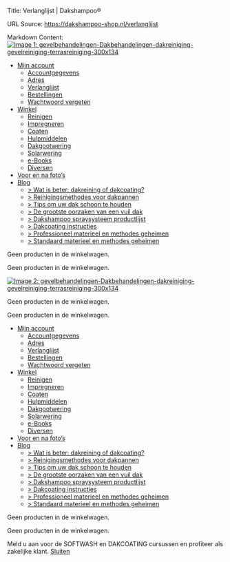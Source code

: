 Title: Verlanglijst | Dakshampoo®

URL Source: https://dakshampoo-shop.nl/verlanglijst

Markdown Content:
[![Image 1: gevelbehandelingen-Dakbehandelingen-dakreiniging-gevelreiniging-terrasreiniging-300x134](https://www.dakshampoo-shop.nl/wp-content/uploads/2023/02/cropped-dakshampoo-logo-dakreiniging-gevelreiniging-terrasreiniging-300x134-1-208x93.png)](https://www.dakshampoo-shop.nl/)

*   [Mijn account](https://www.dakshampoo-shop.nl/mijn-account/)
    *   [Accountgegevens](https://www.dakshampoo-shop.nl/mijn-account/edit-account/)
    *   [Adres](https://www.dakshampoo-shop.nl/mijn-account/edit-address/)
    *   [Verlanglijst](https://www.dakshampoo-shop.nl/verlanglijst/)
    *   [Bestellingen](https://www.dakshampoo-shop.nl/mijn-account/orders/)
    *   [Wachtwoord vergeten](https://www.dakshampoo-shop.nl/mijn-account/lost-password/)
*   [Winkel](https://www.dakshampoo-shop.nl/winkel/)
    *   [Reinigen](https://www.dakshampoo-shop.nl/reinigen/)
    *   [Impregneren](https://www.dakshampoo-shop.nl/impregneren/)
    *   [Coaten](https://www.dakshampoo-shop.nl/coaten/)
    *   [Hulpmiddelen](https://www.dakshampoo-shop.nl/hulpmiddelen/)
    *   [Dakgootwering](https://www.dakshampoo-shop.nl/dakgootwering/)
    *   [Solarwering](https://www.dakshampoo-shop.nl/solarwering/)
    *   [e-Books](https://www.dakshampoo-shop.nl/e-books/)
    *   [Diversen](https://www.dakshampoo-shop.nl/diversen/)
*   [Voor en na foto’s](https://www.dakshampoo-shop.nl/voor-en-na/)
*   [Blog](https://www.dakshampoo-shop.nl/blog/)
    *   [\> Wat is beter: dakreining of dakcoating?](https://www.dakshampoo-shop.nl/dakreining-of-dakcoating/)
    *   [\> Reinigingsmethodes voor dakpannen](https://www.dakshampoo-shop.nl/reinigingsmethodes-voor-dakpannen/)
    *   [\> Tips om uw dak schoon te houden](https://www.dakshampoo-shop.nl/tips-om-uw-dak-schoon-te-houden/)
    *   [\> De grootste oorzaken van een vuil dak](https://www.dakshampoo-shop.nl/oorzaken-van-een-vuil-dak/)
    *   [\> Dakshampoo spraysysteem productlijst](https://www.dakshampoo-shop.nl/dakshampoo-spraysysteem-productlijst/)
    *   [\> Dakcoating instructies](https://www.dakshampoo-shop.nl/dakcoating-instructies/)
    *   [\> Professioneel materieel en methodes geheimen](https://www.dakshampoo-shop.nl/professioneel-materieel-en-methodes-geheimen/)
    *   [\> Standaard materieel en methodes geheimen](https://www.dakshampoo-shop.nl/standaard-materieel-en-methodes-geheimen/)

Geen producten in de winkelwagen.

Geen producten in de winkelwagen.

[![Image 2: gevelbehandelingen-Dakbehandelingen-dakreiniging-gevelreiniging-terrasreiniging-300x134](https://www.dakshampoo-shop.nl/wp-content/uploads/2023/02/cropped-dakshampoo-logo-dakreiniging-gevelreiniging-terrasreiniging-300x134-1-208x93.png)](https://www.dakshampoo-shop.nl/)

Geen producten in de winkelwagen.

Geen producten in de winkelwagen.

*   [Mijn account](https://www.dakshampoo-shop.nl/mijn-account/)
    *   [Accountgegevens](https://www.dakshampoo-shop.nl/mijn-account/edit-account/)
    *   [Adres](https://www.dakshampoo-shop.nl/mijn-account/edit-address/)
    *   [Verlanglijst](https://www.dakshampoo-shop.nl/verlanglijst/)
    *   [Bestellingen](https://www.dakshampoo-shop.nl/mijn-account/orders/)
    *   [Wachtwoord vergeten](https://www.dakshampoo-shop.nl/mijn-account/lost-password/)
*   [Winkel](https://www.dakshampoo-shop.nl/winkel/)
    *   [Reinigen](https://www.dakshampoo-shop.nl/reinigen/)
    *   [Impregneren](https://www.dakshampoo-shop.nl/impregneren/)
    *   [Coaten](https://www.dakshampoo-shop.nl/coaten/)
    *   [Hulpmiddelen](https://www.dakshampoo-shop.nl/hulpmiddelen/)
    *   [Dakgootwering](https://www.dakshampoo-shop.nl/dakgootwering/)
    *   [Solarwering](https://www.dakshampoo-shop.nl/solarwering/)
    *   [e-Books](https://www.dakshampoo-shop.nl/e-books/)
    *   [Diversen](https://www.dakshampoo-shop.nl/diversen/)
*   [Voor en na foto’s](https://www.dakshampoo-shop.nl/voor-en-na/)
*   [Blog](https://www.dakshampoo-shop.nl/blog/)
    *   [\> Wat is beter: dakreining of dakcoating?](https://www.dakshampoo-shop.nl/dakreining-of-dakcoating/)
    *   [\> Reinigingsmethodes voor dakpannen](https://www.dakshampoo-shop.nl/reinigingsmethodes-voor-dakpannen/)
    *   [\> Tips om uw dak schoon te houden](https://www.dakshampoo-shop.nl/tips-om-uw-dak-schoon-te-houden/)
    *   [\> De grootste oorzaken van een vuil dak](https://www.dakshampoo-shop.nl/oorzaken-van-een-vuil-dak/)
    *   [\> Dakshampoo spraysysteem productlijst](https://www.dakshampoo-shop.nl/dakshampoo-spraysysteem-productlijst/)
    *   [\> Dakcoating instructies](https://www.dakshampoo-shop.nl/dakcoating-instructies/)
    *   [\> Professioneel materieel en methodes geheimen](https://www.dakshampoo-shop.nl/professioneel-materieel-en-methodes-geheimen/)
    *   [\> Standaard materieel en methodes geheimen](https://www.dakshampoo-shop.nl/standaard-materieel-en-methodes-geheimen/)

Geen producten in de winkelwagen.

Geen producten in de winkelwagen.

Meld u aan voor de SOFTWASH en DAKCOATING cursussen en profiteer als zakelijke klant. [Sluiten](#)
